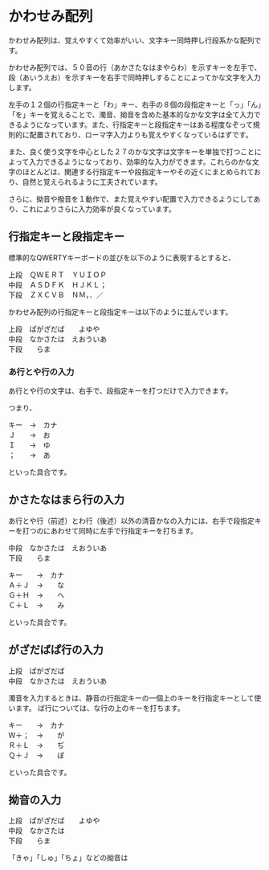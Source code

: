 # かわせみ配列
かわせみ配列は、覚えやすくて効率がいい、文字キー同時押し行段系かな配列です。

かわせみ配列では、５０音の行（あかさたなはまやらわ）を示すキーを左手で、段（あいうえお）を示すキーを右手で同時押しすることによってかな文字を入力します。

左手の１２個の行指定キーと「わ」キー、右手の８個の段指定キーと「っ」「ん」「を」キーを覚えることで、濁音、拗音を含めた基本的なかな文字は全て入力できるようになっています。また、行指定キーと段指定キーはある程度なぞって規則的に配置されており、ローマ字入力よりも覚えやすくなっているはずです。

また、良く使う文字を中心とした２７のかな文字は文字キーを単独で打つことによって入力できるようになっており、効率的な入力ができます。これらのかな文字のほとんどは、関連する行指定キーや段指定キーやその近くにまとめられており、自然と覚えられるように工夫されています。

さらに、拗音や撥音を１動作で、また覚えやすい配置で入力できるようにしてあり、これによりさらに入力効率が良くなっています。

## 行指定キーと段指定キー

標準的なQWERTYキーボードの並びを以下のように表現するとすると、

上段　ＱＷＥＲＴ　ＹＵＩＯＰ  
中段　ＡＳＤＦＫ　ＨＪＫＬ；  
下段　ＺＸＣＶＢ　ＮＭ，．／

かわせみ配列の行指定キーと段指定キーは以下のように並んでいます。

上段　ぱがざだば　　よゆや  
中段　なかさたは　えおういあ  
下段　　らま
 
### あ行とや行の入力

あ行とや行の文字は、右手で、段指定キーを打つだけで入力できます。

つまり、

キー　→　カナ   
Ｊ　　→　お  
Ｉ　　→　ゆ  
；　　→　あ

といった具合です。

## かさたなはまら行の入力

あ行とや行（前述）とわ行（後述）以外の清音かなの入力には、右手で段指定キーを打つのにあわせて同時に左手で行指定キーを打ちます。

中段　なかさたは　えおういあ  
下段　　らま

キー　　→　カナ  
Ａ＋Ｊ　→　　な  
Ｇ＋Ｈ　→　　へ  
Ｃ＋Ｌ　→　　み

といった具合です。

## がざだばぱ行の入力

上段　ぱがざだば  
中段　なかさたは　えおういあ  


濁音を入力するときは、静音の行指定キーの一個上のキーを行指定キーとして使います。
ば行については、な行の上のキーを打ちます。

キー　　→　カナ  
Ｗ＋；　→　　が  
Ｒ＋Ｌ　→　　ぢ  
Ｑ＋Ｊ　→　　ぽ

といった具合です。

## 拗音の入力

上段　ぱがざだば　　よゆや  
中段　なかさたは  
下段　　らま

「きゃ」「しゅ」「ちょ」などの拗音は
